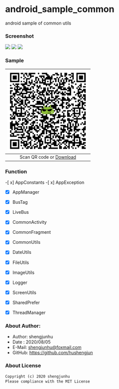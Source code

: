 # android_sample_common
android sample of common utils

### Screenshot
<img src="doc/img/screenshot_1.png" width="200px"/> <img src="doc/img/screenshot_2.png" width="200px"/> <img src="doc/img/screenshot_3.png" width="200px"/>

### Sample
| <img src="doc/img/android_logo.png" width="260px" /> |
| :--------:                      |
| Scan QR code or [Download][2]   |

### Function
-[ x] AppConstants
-[ x] AppException    
-[x] AppManager

-[x] BusTag
-[x] LiveBus

-[x] CommonActivity
-[x] CommonFragment

-[x] CommonUtils
-[x] DateUtils
-[x] FileUtils
-[x] ImageUtils
-[x] Logger
-[x] ScreenUtils
-[x] SharedPrefer
-[x] ThreadManager


### About Author:
* Author: shengjunhu
* Date  : 2020/08/05
* E-Mail: shengjunhu@foxmail.com
* GitHub: https://github.com/hushengjun

### About License
```
Copyright (c) 2020 shengjunhu
Please compliance with the MIT License
```

[1]: doc/img/android_logo.png
[2]: https://github.com/shengjunhu/android_sample_common/raw/master/doc/apk/sample_common_v1.0.0_v20093010_release

